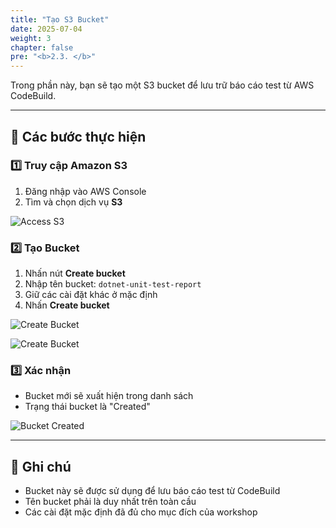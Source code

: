```yaml
---
title: "Tạo S3 Bucket"
date: 2025-07-04
weight: 3
chapter: false
pre: "<b>2.3. </b>"
---
```


Trong phần này, bạn sẽ tạo một S3 bucket để lưu trữ báo cáo test từ AWS CodeBuild.

---

## 🔧 Các bước thực hiện

### 1️⃣ Truy cập Amazon S3

1. Đăng nhập vào AWS Console
2. Tìm và chọn dịch vụ **S3**

![Access S3](/aws-workshop-demo/images/2-environment-setup/2.3-create-s3/access-s3.jpg)

### 2️⃣ Tạo Bucket

1. Nhấn nút **Create bucket**
2. Nhập tên bucket: `dotnet-unit-test-report`
3. Giữ các cài đặt khác ở mặc định
4. Nhấn **Create bucket**

![Create Bucket](/aws-workshop-demo/images/2-environment-setup/2.3-create-s3/create-bucket.png)

![Create Bucket](/aws-workshop-demo/images/2-environment-setup/2.3-create-s3/create-bucket2.png)

### 3️⃣ Xác nhận

- Bucket mới sẽ xuất hiện trong danh sách
- Trạng thái bucket là "Created"

![Bucket Created](/aws-workshop-demo/images/2-environment-setup/2.3-create-s3/bucket-created.png)

---

## 📝 Ghi chú

- Bucket này sẽ được sử dụng để lưu báo cáo test từ CodeBuild
- Tên bucket phải là duy nhất trên toàn cầu
- Các cài đặt mặc định đã đủ cho mục đích của workshop
